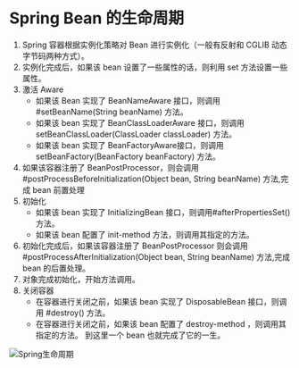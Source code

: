 # Spring Bean 的生命周期
1. Spring 容器根据实例化策略对 Bean 进行实例化（一般有反射和 CGLIB 动态字节码两种方式）。
2. 实例化完成后，如果该 bean 设置了一些属性的话，则利用 set 方法设置一些属性。
3. 激活 Aware
    + 如果该 Bean 实现了 BeanNameAware 接口，则调用 #setBeanName(String beanName) 方法。
    + 如果该 bean 实现了 BeanClassLoaderAware 接口，则调用 setBeanClassLoader(ClassLoader classLoader) 方法。
    + 如果该 bean 实现了 BeanFactoryAware接口，则调用 setBeanFactory(BeanFactory beanFactory) 方法。
4. 如果该容器注册了 BeanPostProcessor，则会调用#postProcessBeforeInitialization(Object bean, String beanName) 方法,完成 bean 前置处理
5. 初始化
    + 如果该 bean 实现了 InitializingBean 接口，则调用#afterPropertiesSet() 方法。
    + 如果该 bean 配置了 init-method 方法，则调用其指定的方法。
6. 初始化完成后，如果该容器注册了 BeanPostProcessor 则会调用 #postProcessAfterInitialization(Object bean, String beanName) 方法,完成 bean 的后置处理。
7. 对象完成初始化，开始方法调用。
8. 关闭容器
    + 在容器进行关闭之前，如果该 bean 实现了 DisposableBean 接口，则调用 #destroy() 方法。
    + 在容器进行关闭之前，如果该 bean 配置了 destroy-method ，则调用其指定的方法。
到这里一个 bean 也就完成了它的一生。


![Spring生命周期](https://gitee.com/chenssy/blog-home/raw/master/image/201811/15359386381747.jpg)
